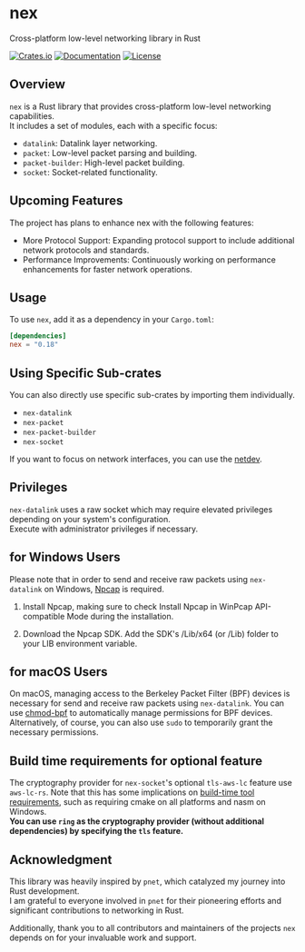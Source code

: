 # nex

Cross-platform low-level networking library in Rust

[![Crates.io](https://img.shields.io/crates/v/nex.svg)](https://crates.io/crates/nex)
[![Documentation](https://docs.rs/nex/badge.svg)](https://docs.rs/nex)
[![License](https://img.shields.io/crates/l/nex.svg)](https://github.com/shellrow/nex/blob/main/LICENSE)

## Overview

`nex` is a Rust library that provides cross-platform low-level networking capabilities.   
It includes a set of modules, each with a specific focus:

- `datalink`: Datalink layer networking. 
- `packet`: Low-level packet parsing and building. 
- `packet-builder`: High-level packet building. 
- `socket`: Socket-related functionality.

## Upcoming Features
The project has plans to enhance nex with the following features:  
- More Protocol Support: Expanding protocol support to include additional network protocols and standards.
- Performance Improvements: Continuously working on performance enhancements for faster network operations.

## Usage

To use `nex`, add it as a dependency in your `Cargo.toml`:

```toml
[dependencies]
nex = "0.18"
```

## Using Specific Sub-crates
You can also directly use specific sub-crates by importing them individually.
- `nex-datalink`
- `nex-packet`
- `nex-packet-builder`
- `nex-socket`

If you want to focus on network interfaces, you can use the [netdev](https://github.com/shellrow/netdev).


## Privileges
`nex-datalink` uses a raw socket which may require elevated privileges depending on your system's configuration.  
Execute with administrator privileges if necessary.

## for Windows Users
Please note that in order to send and receive raw packets using `nex-datalink` on Windows, [Npcap](https://npcap.com/#download) is required.

1. Install Npcap, making sure to check Install Npcap in WinPcap API-compatible Mode during the installation.

2. Download the Npcap SDK. Add the SDK's /Lib/x64 (or /Lib) folder to your LIB environment variable.

## for macOS Users
On macOS, managing access to the Berkeley Packet Filter (BPF) devices is necessary for send and receive raw packets using `nex-datalink`.
You can use [chmod-bpf](https://github.com/shellrow/chmod-bpf) to automatically manage permissions for BPF devices.
Alternatively, of course, you can also use `sudo` to temporarily grant the necessary permissions.

## Build time requirements for optional feature
The cryptography provider for `nex-socket`'s optional `tls-aws-lc` feature use `aws-lc-rs`. Note that this has some implications on [build-time tool requirements](https://aws.github.io/aws-lc-rs/requirements/index.html), such as requiring cmake on all platforms and nasm on Windows.  
**You can use `ring` as the cryptography provider (without additional dependencies) by specifying the `tls` feature.**

## Acknowledgment
This library was heavily inspired by `pnet`, which catalyzed my journey into Rust development.  
I am grateful to everyone involved in `pnet` for their pioneering efforts and significant contributions to networking in Rust.  

Additionally, thank you to all contributors and maintainers of the projects `nex` depends on for your invaluable work and support.
